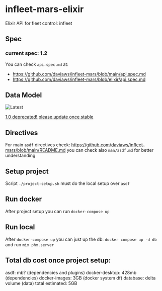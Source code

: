 # infleet-mars-elixir
Elixir API for fleet control: infleet

## Spec

### current spec: 1.2

You can check `api.spec.md` at:
* https://github.com/daviaws/infleet-mars/blob/main/api.spec.md
* https://github.com/daviaws/infleet-mars/blob/elixir/api.spec.md

## Data Model

![Latest](https://app.diagrams.net/#G1mC3ti7MyesuD3f4gqD4PKRRjk3Zdn1OJ)

[1.0 deprecated! please update once stable](https://app.diagrams.net/?rev=0BxgOLdRDrFk4TU5nVWhBWXFWTEF5ZUxTTU5oZ1NGMXRuMXRFPQ&page=-1#G1mC3ti7MyesuD3f4gqD4PKRRjk3Zdn1OJ)

## Directives
For main `asdf` directives check: https://github.com/daviaws/infleet-mars/blob/main/README.md
  you can check also `man/asdf.md` for better understanding

## Setup project
Script `./project-setup.sh` must do the local setup over `asdf`

## Run docker
After project setup you can run `docker-compose up`

## Run local
After `docker-compose up` you can just up the db: `docker compose up -d db`
  and run `mix phx.server`

## Total db cost once project setup:
asdf: mb? (dependencies and plugins)
docker-desktop: 428mb (dependencies)
docker-images: 3GB (docker system df)
database: delta volume (data)
total estimated: 5GB
